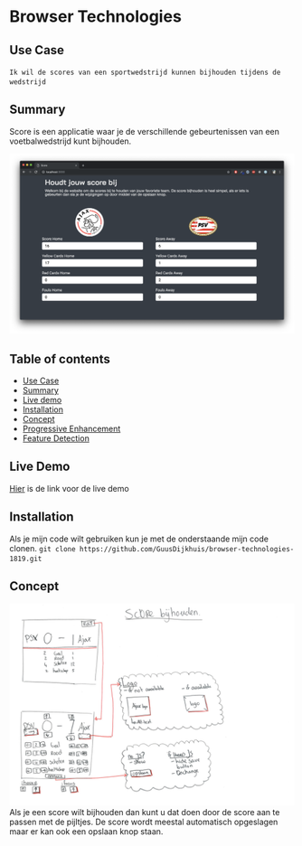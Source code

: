 # Browser Technologies
## Use Case
`Ik wil de scores van een sportwedstrijd kunnen bijhouden tijdens de wedstrijd`
## Summary
Score is een applicatie waar je de verschillende gebeurtenissen van een voetbalwedstrijd kunt bijhouden.

![Score](readme/img/screenshot.png)

## Table of contents
- [Use Case](#Use-Case)
- [Summary](#Install)
- [Live demo](#Live-Demo)
- [Installation](#Installation)
- [Concept](#Concept)
- [Progressive Enhancement](#Feature-Detection)
- [Feature Detection](#Feature-Detection)

## Live Demo
[Hier](https://guusdijkhuis.github.io/browser-technologies-1819/) is de link voor de live demo

## Installation
Als je mijn code wilt gebruiken kun je met de onderstaande mijn code clonen.
`git clone https://github.com/GuusDijkhuis/browser-technologies-1819.git`

## Concept
![Wireflow](readme/img/wireflow.png)
Als je een score wilt bijhouden dan kunt u dat doen door de score aan te passen met de pijltjes. De score wordt meestal automatisch opgeslagen maar er kan ook een opslaan knop staan.
